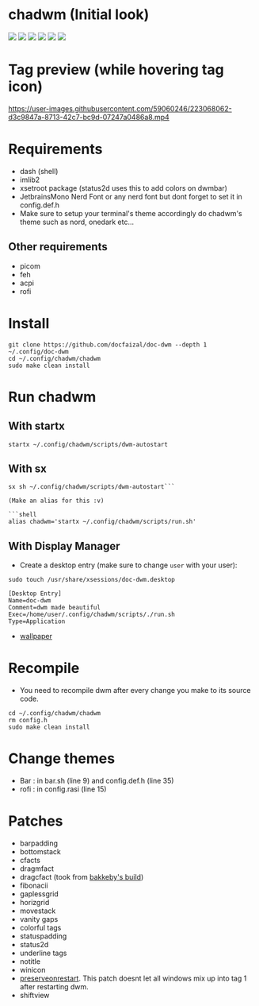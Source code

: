 # chadwm (Initial look)

<img src="https://github.com/siduck/chadwm/blob/screenshots/screenshots/initial_look.png">
<img src="https://github.com/siduck/chadwm/blob/screenshots/screenshots/col_layout.png">
<img src="https://github.com/siduck/chadwm/blob/screenshots/screenshots/occ_act_tags.png">
<img src="https://github.com/siduck/chadwm/blob/screenshots/screenshots/chadwm.png">
<img src='https://i.redd.it/t1pvmqlq3oc81.png'>
<img src="https://github.com/siduck/chadwm/blob/screenshots/screenshots/gruvchad.png">


# Tag preview (while hovering tag icon)

https://user-images.githubusercontent.com/59060246/223068062-d3c9847a-8713-42c7-bc9d-07247a0486a8.mp4

# Requirements

- dash (shell)
- imlib2 
- xsetroot package (status2d uses this to add colors on dwmbar)
- JetbrainsMono Nerd Font or any nerd font but dont forget to set it in config.def.h
- Make sure to setup your terminal's theme accordingly do chadwm's theme such as nord, onedark etc...

## Other requirements
- picom
- feh
- acpi
- rofi

# Install

```
git clone https://github.com/docfaizal/doc-dwm --depth 1  ~/.config/doc-dwm
cd ~/.config/chadwm/chadwm
sudo make clean install
```

# Run chadwm

## With startx

```shell
startx ~/.config/chadwm/scripts/dwm-autostart
```

## With sx

```shell
sx sh ~/.config/chadwm/scripts/dwm-autostart```

(Make an alias for this :v)

```shell
alias chadwm='startx ~/.config/chadwm/scripts/run.sh'
```

## With Display Manager

- Create a desktop entry (make sure to change `user` with your user):

```shell
sudo touch /usr/share/xsessions/doc-dwm.desktop  
```

```
[Desktop Entry]
Name=doc-dwm
Comment=dwm made beautiful 
Exec=/home/user/.config/chadwm/scripts/./run.sh 
Type=Application 
```

- [wallpaper](https://github.com/siduck/chadwm/blob/screenshots/screenshots/chad.png)

# Recompile

- You need to recompile dwm after every change you make to its source code.

```
cd ~/.config/chadwm/chadwm
rm config.h
sudo make clean install
```

# Change themes

- Bar  : in bar.sh (line 9) and config.def.h (line 35)
- rofi : in config.rasi (line 15)



# Patches

- barpadding 
- bottomstack
- cfacts
- dragmfact 
- dragcfact (took from [bakkeby's build](https://github.com/bakkeby/dwm-flexipatch))
- fibonacii
- gaplessgrid
- horizgrid
- movestack 
- vanity gaps
- colorful tags
- statuspadding 
- status2d
- underline tags
- notitle
- winicon
- [preserveonrestart](https://github.com/PhyTech-R0/dwm-phyOS/blob/master/patches/dwm-6.3-patches/dwm-preserveonrestart-6.3.diff). This patch doesnt let all windows mix up into tag 1 after restarting dwm.
- shiftview
